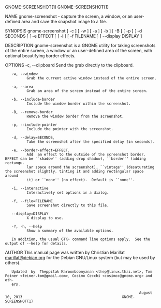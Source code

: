 GNOME-SCREENSHOT(1)                                                                                                            GNOME-SCREENSHOT(1)

NAME
       gnome-screenshot - capture the screen, a window, or an user-defined area and save the snapshot image to a file.

SYNOPSIS
       gnome-screenshot  [  -c  ]   [ -w ]  [ -a ]  [ -b ]  [ -B ]  [ -p ]  [ -d SECONDS  ]  [ -e EFFECT  ]  [ -i ]  [ -f FILENAME  ]  [ --display
       DISPLAY  ]

DESCRIPTION
       gnome-screenshot is a GNOME utility for taking screenshots of the entire screen, a window or an  user-defined  area  of  the  screen,  with
       optional beautifying border effects.

OPTIONS
       -c, --clipboard
              Send the grab directly to the clipboard.

       -w, --window
              Grab the current active window instead of the entire screen.

       -a, --area
              Grab an area of the screen instead of the entire screen.

       -b, --include-border
              Include the window border within the screenshot.

       -B, --remove-border
              Remove the window border from the screenshot.

       -p, --include-pointer
              Include the pointer with the screenshot.

       -d, --delay=SECONDS,
              Take the screenshot after the specified delay [in seconds].

       -e, --border-effect=EFFECT,
              Add  an effect to the outside of the screenshot border.  EFFECT can be ``shadow'' (adding drop shadow), ``border'' (adding rectangu‐
              lar space around the screenshot), ``vintage'' (desaturating the screenshot slightly, tinting it and adding rectangular space  around
              it) or ``none'' (no effect).  Default is ``none''.

       -i, --interactive
              Interactively set options in a dialog.

       -f, --file=FILENAME
              Save screenshot directly to this file.

       --display=DISPLAY
              X display to use.

       -?, -h, --help
              Show a summary of the available options.

       In addition, the usual GTK+ command line options apply.  See the output of --help for details.

AUTHOR
       This manual page was written by Christian Marillat <marillat@debian.org> for the Debian GNU/Linux system (but may be used by others).

       Updated  by  Theppitak Karoonboonyanan <thep@linux.thai.net>, Tom Feiner <feiner.tom@gmail.com>, Cosimo Cecchi <cosimoc@gnome.org> and oth‐
       ers.

                                                                  August 10, 2013                                              GNOME-SCREENSHOT(1)
